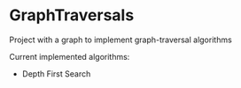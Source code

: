 # GraphTraversals
Project with a graph to implement graph-traversal algorithms

Current implemented algorithms:
- Depth First Search
